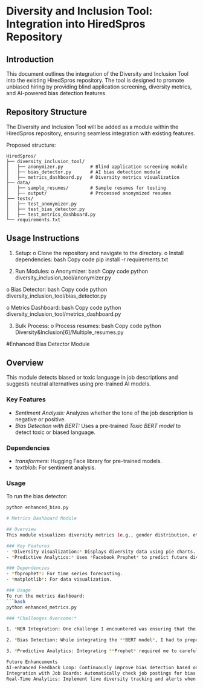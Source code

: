 
# Diversity and Inclusion Tool: Integration into HiredSpros Repository

## Introduction
This document outlines the integration of the Diversity and Inclusion Tool into the existing HiredSpros repository. The tool is designed to promote unbiased hiring by providing blind application screening, diversity metrics, and AI-powered bias detection features.

## Repository Structure
The Diversity and Inclusion Tool will be added as a module within the HiredSpros repository, ensuring seamless integration with existing features.

Proposed structure:
```plaintext
HiredSpros/
├── diversity_inclusion_tool/
│   ├── anonymizer.py          # Blind application screening module
│   ├── bias_detector.py       # AI bias detection module
│   ├── metrics_dashboard.py   # Diversity metrics visualization
├── data/
│   ├── sample_resumes/        # Sample resumes for testing
│   ├── output/                # Processed anonymized resumes
├── tests/
│   ├── test_anonymizer.py
│   ├── test_bias_detector.py
│   ├── test_metrics_dashboard.py
└── requirements.txt
```


## Usage Instructions
1.	Setup:
o	Clone the repository and navigate to the directory.
o	Install dependencies:
bash
Copy code
pip install -r requirements.txt

2.	Run Modules:
o	Anonymizer:
bash
Copy code
python diversity_inclusion_tool/anonymizer.py

o	Bias Detector:
bash
Copy code
python diversity_inclusion_tool/bias_detector.py

o	Metrics Dashboard:
bash
Copy code
python diversity_inclusion_tool/metrics_dashboard.py

3.	Bulk Process:
o	Process resumes:
bash
Copy code
python Diversity&Inclusion[6]/Multiple_resumes.py


#Enhanced Bias Detector Module

## Overview
This module detects biased or toxic language in job descriptions and suggests neutral alternatives using pre-trained AI models.

### Key Features
- *Sentiment Analysis:* Analyzes whether the tone of the job description is negative or positive.
- *Bias Detection with BERT:* Uses a pre-trained *Toxic BERT model* to detect toxic or biased language.

### Dependencies
- *transformers*: Hugging Face library for pre-trained models.
- *textblob*: For sentiment analysis.

### Usage
To run the bias detector:
```bash
python enhanced_bias.py

# Metrics Dashboard Module

## Overview
This module visualizes diversity metrics (e.g., gender distribution, ethnic representation) and uses predictive analytics to forecast future trends.

### Key Features
- *Diversity Visualization:* Displays diversity data using pie charts.
- *Predictive Analytics:* Uses *Facebook Prophet* to predict future diversity trends based on historical data.

### Dependencies
- *fbprophet*: For time series forecasting.
- *matplotlib*: For data visualization.

### Usage
To run the metrics dashboard:
```bash
python enhanced_metrics.py

### *Challenges Overcome:*

1. *NER Integration: One challenge I encountered was ensuring that the **spaCy NER model* could handle resumes with unusual formatting. I spent time refining the extraction logic to ensure that the model could correctly identify personal data even when presented in non-standard formats.

2. *Bias Detection: While integrating the **BERT model*, I had to preprocess the job descriptions to make sure the text was clean and properly tokenized. This required some fine-tuning to ensure that the model could detect subtle bias in the descriptions.

3. *Predictive Analytics: Integrating **Prophet* required me to carefully align the historical data with the forecasting model. There were challenges related to setting the correct time intervals, but after a few adjustments, the model became accurate and reliable for predicting future diversity trends.

Future Enhancements
AI-enhanced Feedback Loop: Continuously improve bias detection based on user feedback.
Integration with Job Boards: Automatically check job postings for bias before they are published.
Real-Time Analytics: Implement live diversity tracking and alerts when diversity goals are not being met.


